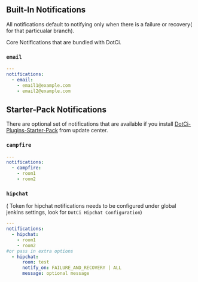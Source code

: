 ## Built-In Notifications

All notifications default to notifying only when there is a failure or recovery( for that particualar branch).

Core Notifications that are bundled with DotCi.

### `email`
```yaml
---
notifications:
  - email:
    - email1@example.com
    - email2@example.com
```

##  Starter-Pack Notifications

There are optional set of notifications that are available if you install [DotCi-Plugins-Starter-Pack](https://github.com/groupon/DotCi-Plugins-Starter-Pack) from update center.

### `campfire`
```yaml
---
notifications:
  - campfire:
    - room1
    - room2
```

### `hipchat` 
( Token for hipchat notifications needs to be configured under global jenkins settings, look for `DotCi Hipchat Configuration`)
```yaml
---
notifications:
  - hipchat:
    - room1
    - room2
#or pass in extra options
  - hipchat: 
      room: test
      notify_on: FAILURE_AND_RECOVERY | ALL
      message: optional message
```


